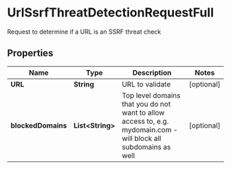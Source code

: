 

# UrlSsrfThreatDetectionRequestFull

Request to determine if a URL is an SSRF threat check

## Properties

| Name | Type | Description | Notes |
|------------ | ------------- | ------------- | -------------|
|**URL** | **String** | URL to validate |  [optional] |
|**blockedDomains** | **List&lt;String&gt;** | Top level domains that you do not want to allow access to, e.g. mydomain.com - will block all subdomains as well |  [optional] |



